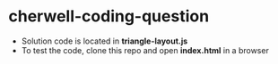 # cherwell-coding-question
* Solution code is located in **triangle-layout.js**
* To test the code, clone this repo and open **index.html** in a browser
